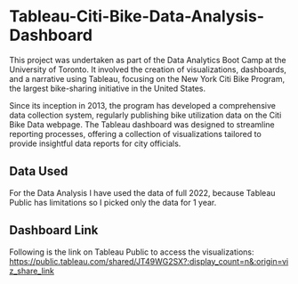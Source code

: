 # Tableau-Citi-Bike-Data-Analysis-Dashboard
This project was undertaken as part of the Data Analytics Boot Camp at the University of Toronto. It involved the creation of visualizations, dashboards, and a narrative using Tableau, focusing on the New York Citi Bike Program, the largest bike-sharing initiative in the United States.

Since its inception in 2013, the program has developed a comprehensive data collection system, regularly publishing bike utilization data on the Citi Bike Data webpage. The Tableau dashboard was designed to streamline reporting processes, offering a collection of visualizations tailored to provide insightful data reports for city officials.

## Data Used
For the Data Analysis I have used the data of full 2022, because Tableau Public has limitations so I picked only the data for 1 year. 

## Dashboard Link
Following is the link on Tableau Public to access the visualizations:
https://public.tableau.com/shared/JT49WG2SX?:display_count=n&:origin=viz_share_link
